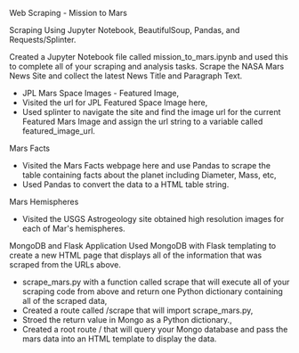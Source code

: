 Web Scraping - Mission to Mars

Scraping
Using Jupyter Notebook, BeautifulSoup, Pandas, and Requests/Splinter.

Created a Jupyter Notebook file called mission_to_mars.ipynb and used this to complete all of your scraping and analysis tasks. Scrape the NASA Mars News Site and collect the latest News Title and Paragraph Text.

- JPL Mars Space Images - Featured Image,
- Visited the url for JPL Featured Space Image here,
- Used splinter to navigate the site and find the image url for the current Featured Mars Image and assign the url string to a variable called featured_image_url.


Mars Facts
- Visited the Mars Facts webpage here and use Pandas to scrape the table containing facts about the planet including Diameter, Mass, etc,
- Used Pandas to convert the data to a HTML table string.


Mars Hemispheres
- Visited the USGS Astrogeology site obtained high resolution images for each of Mar's hemispheres.


MongoDB and Flask Application
Used MongoDB with Flask templating to create a new HTML page that displays all of the information that was scraped from the URLs above.

- scrape_mars.py with a function called scrape that will execute all of your scraping code from above and return one Python dictionary containing all of the scraped data,
- Created a route called /scrape that will import scrape_mars.py,
- Stroed the return value in Mongo as a Python dictionary.,
- Created a root route / that will query your Mongo database and pass the mars data into an HTML template to display the data.


